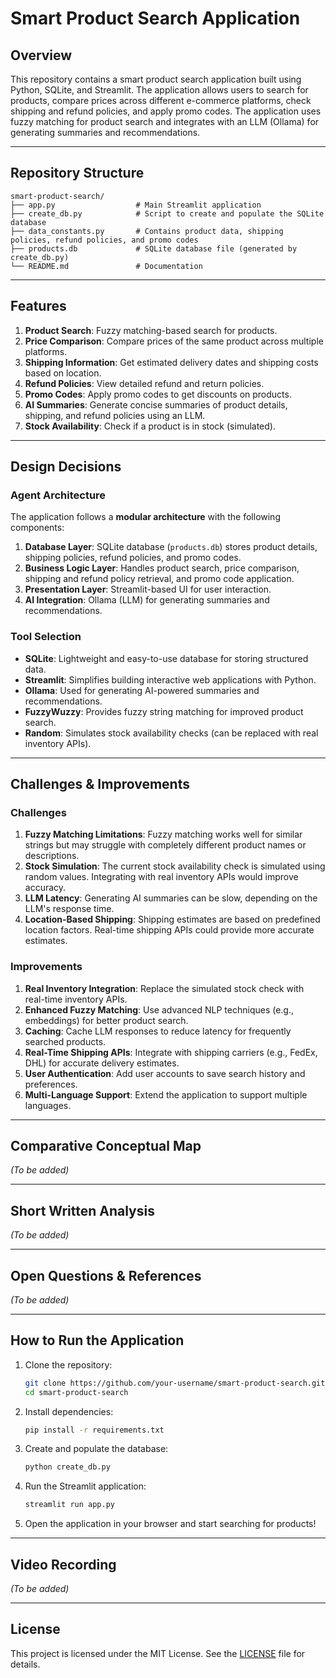 # Smart Product Search Application

## Overview
This repository contains a smart product search application built using Python, SQLite, and Streamlit. The application allows users to search for products, compare prices across different e-commerce platforms, check shipping and refund policies, and apply promo codes. The application uses fuzzy matching for product search and integrates with an LLM (Ollama) for generating summaries and recommendations.

---

## Repository Structure
```
smart-product-search/
├── app.py                  # Main Streamlit application
├── create_db.py            # Script to create and populate the SQLite database
├── data_constants.py       # Contains product data, shipping policies, refund policies, and promo codes
├── products.db             # SQLite database file (generated by create_db.py)
└── README.md               # Documentation
```

---

## Features
1. **Product Search**: Fuzzy matching-based search for products.
2. **Price Comparison**: Compare prices of the same product across multiple platforms.
3. **Shipping Information**: Get estimated delivery dates and shipping costs based on location.
4. **Refund Policies**: View detailed refund and return policies.
5. **Promo Codes**: Apply promo codes to get discounts on products.
6. **AI Summaries**: Generate concise summaries of product details, shipping, and refund policies using an LLM.
7. **Stock Availability**: Check if a product is in stock (simulated).

---

## Design Decisions

### Agent Architecture
The application follows a **modular architecture** with the following components:
1. **Database Layer**: SQLite database (`products.db`) stores product details, shipping policies, refund policies, and promo codes.
2. **Business Logic Layer**: Handles product search, price comparison, shipping and refund policy retrieval, and promo code application.
3. **Presentation Layer**: Streamlit-based UI for user interaction.
4. **AI Integration**: Ollama (LLM) for generating summaries and recommendations.

### Tool Selection
- **SQLite**: Lightweight and easy-to-use database for storing structured data.
- **Streamlit**: Simplifies building interactive web applications with Python.
- **Ollama**: Used for generating AI-powered summaries and recommendations.
- **FuzzyWuzzy**: Provides fuzzy string matching for improved product search.
- **Random**: Simulates stock availability checks (can be replaced with real inventory APIs).

---

## Challenges & Improvements

### Challenges
1. **Fuzzy Matching Limitations**: Fuzzy matching works well for similar strings but may struggle with completely different product names or descriptions.
2. **Stock Simulation**: The current stock availability check is simulated using random values. Integrating with real inventory APIs would improve accuracy.
3. **LLM Latency**: Generating AI summaries can be slow, depending on the LLM's response time.
4. **Location-Based Shipping**: Shipping estimates are based on predefined location factors. Real-time shipping APIs could provide more accurate estimates.

### Improvements
1. **Real Inventory Integration**: Replace the simulated stock check with real-time inventory APIs.
2. **Enhanced Fuzzy Matching**: Use advanced NLP techniques (e.g., embeddings) for better product search.
3. **Caching**: Cache LLM responses to reduce latency for frequently searched products.
4. **Real-Time Shipping APIs**: Integrate with shipping carriers (e.g., FedEx, DHL) for accurate delivery estimates.
5. **User Authentication**: Add user accounts to save search history and preferences.
6. **Multi-Language Support**: Extend the application to support multiple languages.

---

## Comparative Conceptual Map
*(To be added)*

---

## Short Written Analysis
*(To be added)*

---

## Open Questions & References
*(To be added)*

---

## How to Run the Application
1. Clone the repository:
   ```bash
   git clone https://github.com/your-username/smart-product-search.git
   cd smart-product-search
   ```
2. Install dependencies:
   ```bash
   pip install -r requirements.txt
   ```
3. Create and populate the database:
   ```bash
   python create_db.py
   ```
4. Run the Streamlit application:
   ```bash
   streamlit run app.py
   ```
5. Open the application in your browser and start searching for products!

---

## Video Recording
*(To be added)*

---

## License
This project is licensed under the MIT License. See the [LICENSE](LICENSE) file for details.
